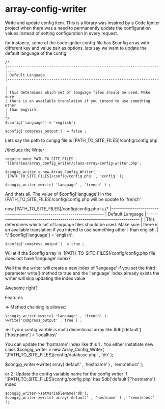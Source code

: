 # array-config-writer
Write and update config item. This is a library was inspired by a Code Igniter project when there was a need to permanently update the configuration  values instead of setting configuration in every request.

for instance, some of the code igniter config file has $config array with different key and value pair as options.
lets say we want to update the default language of the config 

    /*
    |--------------------------------------------------------------------------
    | Default Language
    |--------------------------------------------------------------------------
    |
    | This determines which set of language files should be used. Make sure
    | there is an available translation if you intend to use something other
    | than english.
    |
    */
    $config['language']	= 'english';
    
    $config['compress_output']	= false ;

Lets say the path to congig file is  [PATH_TO_SITE_FILES]/config/config.php

//include the Writer

    require_once PATH_TO_SITE_FILES . 'libraries/array_config_writer/class-array-config-writer.php';

    $congig_writer = new Array_Config_Writer( '[PATH_TO_SITE_FILES]/config/config.php' , 'config' );

    $congig_writer->write( 'language' , 'french' ) ;

And thats all. The value of $config['language']	in the [PATH_TO_SITE_FILES]/config/config.php will be update to 'french'

now  [PATH_TO_SITE_FILES]/config/config.php is 
  /*
    |--------------------------------------------------------------------------
    | Default Language
    |--------------------------------------------------------------------------
    |
    | This determines which set of language files should be used. Make sure
    | there is an available translation if you intend to use something other
    | than english.
    |
    */
    $config['language']	= 'english';
    
    
    $config['compress_output']	= true ;
    

WHat if the $config array in '[PATH_TO_SITE_FILES]/config/config.php file does not have 'language' index?

Well the the writer will create a new index of 'language'
if you set the third parameter write() method to true and the 'language' index already exists the writer will skip updating the index value

Awesome right?


Features 

=> Method chaining is allowed 

    $congig_writer->write( 'language' , 'french' )->write('compress_output' , true ) ;


    
=> if your config varible is multi dimentional array like 
    $db['default']['hostname'] = 'localhost' 
    
You can update the 'hostname' index like this 
 1 . You either instatiate new class 
   $congig_writer = new Array_Config_Writer( '[PATH_TO_SITE_FILES]/config/database.php' , 'db' );
  
   $congig_writer->write( array( default' , 'hostname' ) , 'remotehost' );
   
or 
2. Update the config variable name for the config writer if  '[PATH_TO_SITE_FILES]/config/config.php' has  $db['default']['hostname'] index 
    
    $congig_writer->setVariableName('db');
    $congig_writer->write( array( default' , 'hostname' ) , 'remotehost' );



   

